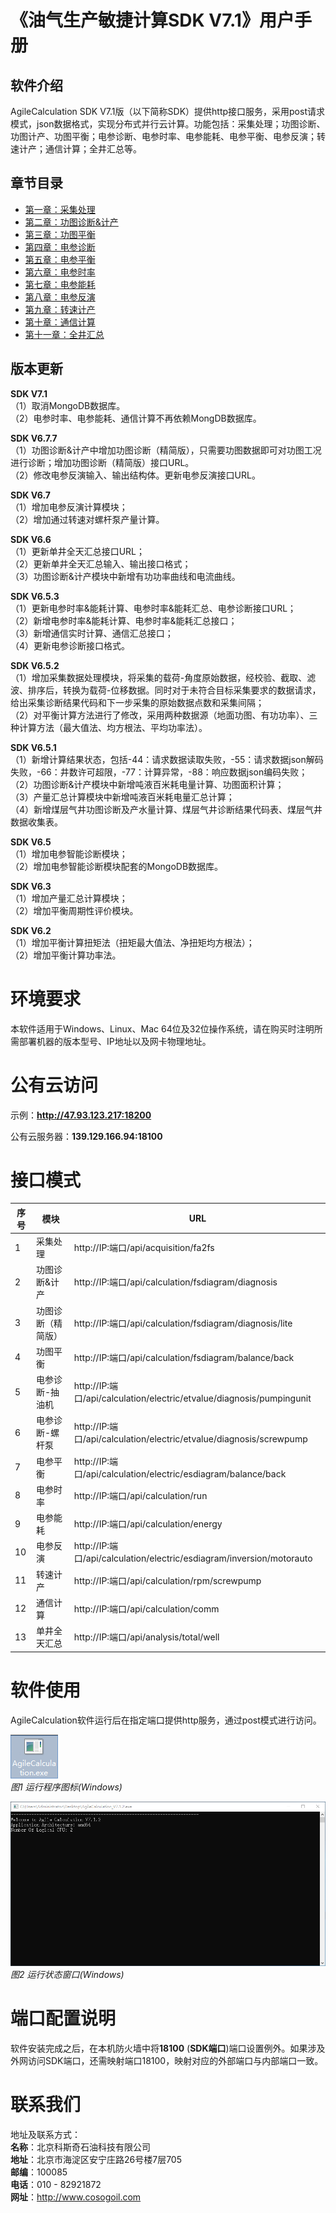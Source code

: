# 《油气生产敏捷计算SDK V7.1》用户手册

## 软件介绍 

AgileCalculation SDK V7.1版（以下简称SDK）提供http接口服务，采用post请求模式，json数据格式，实现分布式并行云计算。功能包括：采集处理；功图诊断、功图计产、功图平衡；电参诊断、电参时率、电参能耗、电参平衡、电参反演；转速计产；通信计算；全井汇总等。

## 章节目录

* [第一章：采集处理](https://github.com/cosog/acmd/blob/master/Chapter1/Chapter1.md)
* [第二章：功图诊断&计产](https://github.com/cosog/acmd/blob/master/Chapter2/Chapter2.md)
* [第三章：功图平衡](https://github.com/cosog/acmd/blob/master/Chapter3/Chapter3.md)
* [第四章：电参诊断](https://github.com/cosog/acmd/blob/master/Chapter4/Chapter4.md)
* [第五章：电参平衡](https://github.com/cosog/acmd/blob/master/Chapter5/Chapter5.md)
* [第六章：电参时率](https://github.com/cosog/acmd/blob/master/Chapter6/Chapter6.md)
* [第七章：电参能耗](https://github.com/cosog/acmd/blob/master/Chapter7/Chapter7.md)
* [第八章：电参反演](https://github.com/cosog/acmd/blob/master/Chapter8/Chapter8.md)
* [第九章：转速计产](https://github.com/cosog/acmd/blob/master/Chapter9/Chapter9.md)
* [第十章：通信计算](https://github.com/cosog/acmd/blob/master/Chapter10/Chapter10.md)
* [第十一章：全井汇总](https://github.com/cosog/acmd/blob/master/Chapter11/Chapter11.md)

## 版本更新

**SDK V7.1**  
（1）取消MongoDB数据库。  
（2）电参时率、电参能耗、通信计算不再依赖MongDB数据库。  

**SDK V6.7.7**  
（1）功图诊断&计产中增加功图诊断（精简版），只需要功图数据即可对功图工况进行诊断；增加功图诊断（精简版）接口URL。  
（2）修改电参反演输入、输出结构体。更新电参反演接口URL。  

**SDK V6.7**  
（1）增加电参反演计算模块；  
（2）增加通过转速对螺杆泵产量计算。

**SDK V6.6**  
（1）更新单井全天汇总接口URL；  
（2）更新单井全天汇总输入、输出接口格式；  
（3）功图诊断&计产模块中新增有功功率曲线和电流曲线。

**SDK V6.5.3**  
（1）更新电参时率&能耗计算、电参时率&能耗汇总、电参诊断接口URL；  
（2）新增电参时率&能耗计算、电参时率&能耗汇总接口；  
（3）新增通信实时计算、通信汇总接口；  
（4）更新电参诊断接口格式。

**SDK V6.5.2**  
（1）增加采集数据处理模块，将采集的载荷-角度原始数据，经校验、截取、滤波、排序后，转换为载荷-位移数据。同时对于未符合目标采集要求的数据请求，给出采集诊断结果代码和下一步采集的原始数据点数和采集间隔；  
（2）对平衡计算方法进行了修改，采用两种数据源（地面功图、有功功率）、三种计算方法（最大值法、均方根法、平均功率法）。

**SDK V6.5.1**  
（1）新增计算结果状态，包括-44：请求数据读取失败，-55：请求数据json解码失败，-66：井数许可超限，-77：计算异常，-88：响应数据json编码失败；  
（2）功图诊断&计产模块中新增吨液百米耗电量计算、功图面积计算；  
（3）产量汇总计算模块中新增吨液百米耗电量汇总计算；  
（4）新增煤层气井功图诊断及产水量计算、煤层气井诊断结果代码表、煤层气井数据收集表。

**SDK V6.5**  
（1）增加电参智能诊断模块；  
（2）增加电参智能诊断模块配套的MongoDB数据库。

**SDK V6.3**  
（1）增加产量汇总计算模块；  
（2）增加平衡周期性评价模块。

**SDK V6.2**  
（1）增加平衡计算扭矩法（扭矩最大值法、净扭矩均方根法）；  
（2）增加平衡计算功率法。

# 环境要求

本软件适用于Windows、Linux、Mac 64位及32位操作系统，请在购买时注明所需部署机器的版本型号、IP地址以及网卡物理地址。

# 公有云访问

示例：**http://47.93.123.217:18200**

公有云服务器：**139.129.166.94:18100**

# 接口模式

| **序号** | **模块**           | **URL**                                                                |
|----------|--------------------|------------------------------------------------------------------------|
| 1        | 采集处理           | http://IP:端口/api/acquisition/fa2fs                                   |
| 2        | 功图诊断&计产      | http://IP:端口/api/calculation/fsdiagram/diagnosis                     |
| 3        | 功图诊断（精简版） | http://IP:端口/api/calculation/fsdiagram/diagnosis/lite                |
| 4        | 功图平衡           | http://IP:端口/api/calculation/fsdiagram/balance/back                  |
| 5        | 电参诊断-抽油机    | http://IP:端口/api/calculation/electric/etvalue/diagnosis/pumpingunit  |
| 6        | 电参诊断-螺杆泵    | http://IP:端口/api/calculation/electric/etvalue/diagnosis/screwpump    |
| 7        | 电参平衡           | http://IP:端口/api/calculation/electric/esdiagram/balance/back         |
| 8        | 电参时率           | http://IP:端口/api/calculation/run                                     |
| 9        | 电参能耗           | http://IP:端口/api/calculation/energy                                  |
| 10       | 电参反演           | http://IP:端口/api/calculation/electric/esdiagram/inversion/motorauto  |
| 11       | 转速计产           | http://IP:端口/api/calculation/rpm/screwpump                           |
| 12       | 通信计算           | http://IP:端口/api/calculation/comm                                    |
| 13       | 单井全天汇总       | http://IP:端口/api/analysis/total/well                                 |

# 软件使用

AgileCalculation软件运行后在指定端口提供http服务，通过post模式进行访问。

![](https://github.com/cosog-chentr/acmd/blob/master/Image/1.png?raw=true)  
*图1 运行程序图标(Windows)*

![](https://github.com/cosog-chentr/acmd/blob/master/Image/2.png?raw=true)  
*图2 运行状态窗口(Windows)*

# 端口配置说明

软件安装完成之后，在本机防火墙中将**18100** (**SDK端口**)端口设置例外。如果涉及外网访问SDK端口，还需映射端口18100，映射对应的外部端口与内部端口一致。  

# 联系我们
地址及联系方式：  
**名称**：北京科斯奇石油科技有限公司  
**地址**：北京市海淀区安宁庄路26号楼7层705  
**邮编**：100085  
**电话**：010 - 82921872  
**网址**：http://www.cosogoil.com